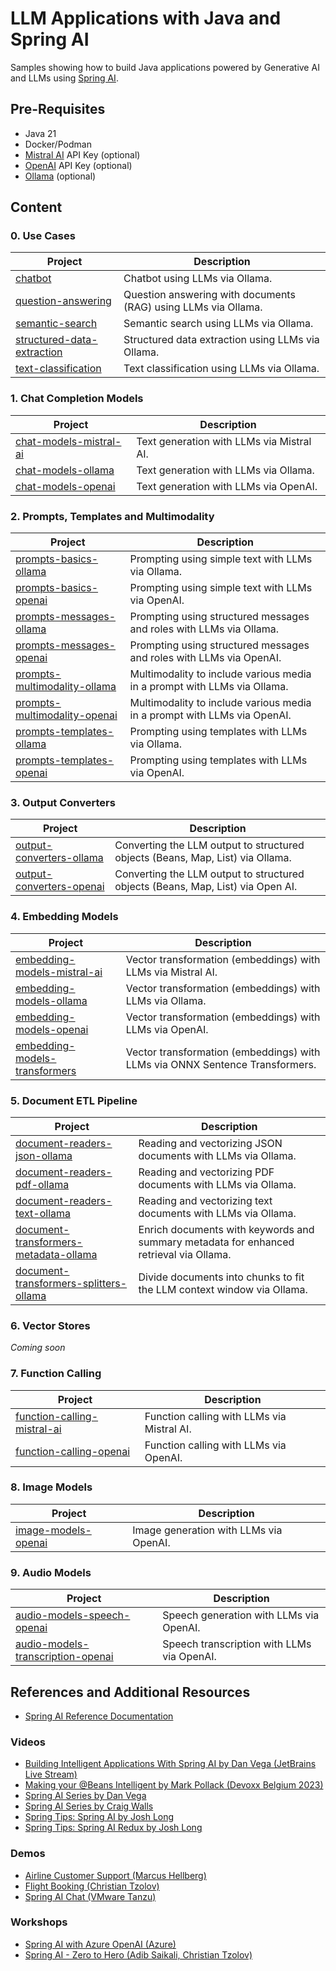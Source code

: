 # LLM Applications with Java and Spring AI

Samples showing how to build Java applications powered by Generative AI and LLMs using [Spring AI](https://docs.spring.io/spring-ai/reference/).

## Pre-Requisites

* Java 21
* Docker/Podman
* [Mistral AI](https://console.mistral.ai) API Key (optional)
* [OpenAI](https://platform.openai.com) API Key (optional)
* [Ollama](https://ollama.ai) (optional)

## Content

### 0. Use Cases

| Project                                                                                                                                 | Description                                                    |
|-----------------------------------------------------------------------------------------------------------------------------------------|----------------------------------------------------------------|
| [chatbot](https://github.com/ThomasVitale/llm-apps-java-spring-ai/tree/main/00-use-cases/chatbot)                                       | Chatbot using LLMs via Ollama.                                 |
| [question-answering](https://github.com/ThomasVitale/llm-apps-java-spring-ai/tree/main/00-use-cases/question-answering)                 | Question answering with documents (RAG) using LLMs via Ollama. |
| [semantic-search](https://github.com/ThomasVitale/llm-apps-java-spring-ai/tree/main/00-use-cases/semantic-search)                       | Semantic search using LLMs via Ollama.                         |
| [structured-data-extraction](https://github.com/ThomasVitale/llm-apps-java-spring-ai/tree/main/00-use-cases/structured-data-extraction) | Structured data extraction using LLMs via Ollama.              |
| [text-classification](https://github.com/ThomasVitale/llm-apps-java-spring-ai/tree/main/00-use-cases/text-classification)               | Text classification using LLMs via Ollama.                     |

### 1. Chat Completion Models

| Project                                                                                                                                       | Description                                      |
|-----------------------------------------------------------------------------------------------------------------------------------------------|--------------------------------------------------|
| [chat-models-mistral-ai](https://github.com/ThomasVitale/llm-apps-java-spring-ai/tree/main/01-chat-models/chat-models-mistral-ai)    | Text generation with LLMs via Mistral AI.        |
| [chat-models-ollama](https://github.com/ThomasVitale/llm-apps-java-spring-ai/tree/main/01-chat-models/chat-models-ollama)            | Text generation with LLMs via Ollama.            |
| [chat-models-openai](https://github.com/ThomasVitale/llm-apps-java-spring-ai/tree/main/01-chat-models/chat-models-openai)            | Text generation with LLMs via OpenAI.            |

### 2. Prompts, Templates and Multimodality

| Project                                                                                                                                     | Description                                                              |
|---------------------------------------------------------------------------------------------------------------------------------------------|--------------------------------------------------------------------------|
| [prompts-basics-ollama](https://github.com/ThomasVitale/llm-apps-java-spring-ai/tree/main/02-prompts/prompts-basics-ollama)                 | Prompting using simple text with LLMs via Ollama.                        |
| [prompts-basics-openai](https://github.com/ThomasVitale/llm-apps-java-spring-ai/tree/main/02-prompts/prompts-basics-openai)                 | Prompting using simple text with LLMs via OpenAI.                        |
| [prompts-messages-ollama](https://github.com/ThomasVitale/llm-apps-java-spring-ai/tree/main/02-prompts/prompts-messages-ollama)             | Prompting using structured messages and roles with LLMs via Ollama.      |
| [prompts-messages-openai](https://github.com/ThomasVitale/llm-apps-java-spring-ai/tree/main/02-prompts/prompts-messages-openai)             | Prompting using structured messages and roles with LLMs via OpenAI.      |
| [prompts-multimodality-ollama](https://github.com/ThomasVitale/llm-apps-java-spring-ai/tree/main/02-prompts/prompts-multimodality-ollama)   | Multimodality to include various media in a prompt with LLMs via Ollama. |
| [prompts-multimodality-openai](https://github.com/ThomasVitale/llm-apps-java-spring-ai/tree/main/02-prompts/prompts-multimodality-openai)   | Multimodality to include various media in a prompt with LLMs via OpenAI. |
| [prompts-templates-ollama](https://github.com/ThomasVitale/llm-apps-java-spring-ai/tree/main/02-prompts/prompts-templates-ollama)           | Prompting using templates with LLMs via Ollama.                          |
| [prompts-templates-openai](https://github.com/ThomasVitale/llm-apps-java-spring-ai/tree/main/02-prompts/prompts-templates-openai)           | Prompting using templates with LLMs via OpenAI.                          |

### 3. Output Converters

| Project                                                                                                                               | Description                                                                     |
|---------------------------------------------------------------------------------------------------------------------------------------|---------------------------------------------------------------------------------|
| [output-converters-ollama](https://github.com/ThomasVitale/llm-apps-java-spring-ai/tree/main/03-output-converters/output-converters-ollama) | Converting the LLM output to structured objects (Beans, Map, List) via Ollama.  |
| [output-converters-openai](https://github.com/ThomasVitale/llm-apps-java-spring-ai/tree/main/03-output-converters/output-converters-openai)    | Converting the LLM output to structured objects (Beans, Map, List) via Open AI. |

### 4. Embedding Models

| Project                                                                                                                                          | Description                                                                                     |
|--------------------------------------------------------------------------------------------------------------------------------------------------|-------------------------------------------------------------------------------------------------|
| [embedding-models-mistral-ai](https://github.com/ThomasVitale/llm-apps-java-spring-ai/tree/main/04-embedding-models/embedding-models-mistral-ai) | Vector transformation (embeddings) with LLMs via Mistral AI.                                    |
| [embedding-models-ollama](https://github.com/ThomasVitale/llm-apps-java-spring-ai/tree/main/04-embedding-models/embedding-models-ollama)         | Vector transformation (embeddings) with LLMs via Ollama.                                        |
| [embedding-models-openai](https://github.com/ThomasVitale/llm-apps-java-spring-ai/tree/main/04-embedding-models/embedding-models-openai)         | Vector transformation (embeddings) with LLMs via OpenAI.                                        |
| [embedding-models-transformers](https://github.com/ThomasVitale/llm-apps-java-spring-ai/tree/main/04-embedding-models/embedding-models-transformers)   | Vector transformation (embeddings) with LLMs via ONNX Sentence Transformers. |

### 5. Document ETL Pipeline

| Project                                                                                                                                                                     | Description                                                  |
|-----------------------------------------------------------------------------------------------------------------------------------------------------------------------------|--------------------------------------------------------------|
| [document-readers-json-ollama](https://github.com/ThomasVitale/llm-apps-java-spring-ai/tree/main/05-etl-pipeline/document-readers-json-ollama)                              | Reading and vectorizing JSON documents with LLMs via Ollama. |
| [document-readers-pdf-ollama](https://github.com/ThomasVitale/llm-apps-java-spring-ai/tree/main/05-etl-pipeline/document-readers-text-ollama)                           | Reading and vectorizing PDF documents with LLMs via Ollama.  |
| [document-readers-text-ollama](https://github.com/ThomasVitale/llm-apps-java-spring-ai/tree/main/05-etl-pipeline/document-readers-text-ollama)                          | Reading and vectorizing text documents with LLMs via Ollama. |
| [document-transformers-metadata-ollama](https://github.com/ThomasVitale/llm-apps-java-spring-ai/tree/main/05-etl-pipeline/document-transformers-metadata-ollama)   | Enrich documents with keywords and summary metadata for enhanced retrieval via Ollama.  |
| [document-transformers-splitters-ollama](https://github.com/ThomasVitale/llm-apps-java-spring-ai/tree/main/05-etl-pipeline/document-transformers-splitters-ollama) | Divide documents into chunks to fit the LLM context window via Ollama.                  |

### 6. Vector Stores

_Coming soon_

### 7. Function Calling

| Project                                                                                                                                          | Description                                |
|--------------------------------------------------------------------------------------------------------------------------------------------------|--------------------------------------------|
| [function-calling-mistral-ai](https://github.com/ThomasVitale/llm-apps-java-spring-ai/tree/main/07-function-calling/function-calling-mistral-ai) | Function calling with LLMs via Mistral AI. |
| [function-calling-openai](https://github.com/ThomasVitale/llm-apps-java-spring-ai/tree/main/07-function-calling/function-calling-openai)         | Function calling with LLMs via OpenAI.     |

### 8. Image Models

| Project                                                                                                                | Description                            |
|------------------------------------------------------------------------------------------------------------------------|----------------------------------------|
| [image-models-openai](https://github.com/ThomasVitale/llm-apps-java-spring-ai/tree/main/08-image-models/image-models-openai) | Image generation with LLMs via OpenAI. |

### 9. Audio Models

| Project                                                                                                                                           | Description                                |
|---------------------------------------------------------------------------------------------------------------------------------------------------|--------------------------------------------|
| [audio-models-speech-openai](https://github.com/ThomasVitale/llm-apps-java-spring-ai/tree/main/09-audio-models/audio-models-speech-openai)        | Speech generation with LLMs via OpenAI.    |
| [audio-models-transcription-openai](https://github.com/ThomasVitale/llm-apps-java-spring-ai/tree/main/09-audio-models/audio-models-transcription-openai) | Speech transcription with LLMs via OpenAI. |

## References and Additional Resources

* [Spring AI Reference Documentation](https://docs.spring.io/spring-ai/reference/index.html)

### Videos

* [Building Intelligent Applications With Spring AI by Dan Vega (JetBrains Live Stream)](https://www.youtube.com/watch?v=x6KmUyPWy2Q)
* [Making your @Beans Intelligent by Mark Pollack (Devoxx Belgium 2023)](https://www.youtube.com/watch?v=7OY9fKVxAFQ)
* [Spring AI Series by Dan Vega](https://www.youtube.com/playlist?list=PLZV0a2jwt22uoDm3LNDFvN6i2cAVU_HTH)
* [Spring AI Series by Craig Walls](https://www.youtube.com/playlist?list=PLH5OU4wXVJc9aECkMUVPCi8g3pzs8pZ3E)
* [Spring Tips: Spring AI by Josh Long](https://www.youtube.com/watch?v=aNKDoiOUo9M)
* [Spring Tips: Spring AI Redux by Josh Long](https://www.youtube.com/watch?v=Q65-Zade25w)

### Demos

* [Airline Customer Support (Marcus Hellberg)](https://github.com/marcushellberg/java-ai-playground/tree/spring-ai)
* [Flight Booking (Christian Tzolov)](https://github.com/tzolov/playground-flight-booking)
* [Spring AI Chat (VMware Tanzu)](https://github.com/vmware-tanzu/application-accelerator-samples/tree/main/spring-ai-chat)

### Workshops

* [Spring AI with Azure OpenAI (Azure)](https://github.com/Azure-Samples/spring-ai-azure-workshop)
* [Spring AI - Zero to Hero (Adib Saikali, Christian Tzolov)](https://github.com/asaikali/spring-ai-zero-to-hero/tree/main)
